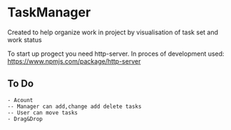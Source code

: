 # TaskManager
Created to help organize work in project by visualisation of task set and work status

To start up progect you need http-server. In proces of development used: https://www.npmjs.com/package/http-server

## To Do
	- Acount
	-- Manager can add,change add delete tasks
	-- User can move tasks
	- Drag&Drop
